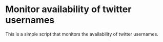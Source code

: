 Monitor availability of twitter usernames
========================================
This is a simple script that monitors the availability of twitter usernames.